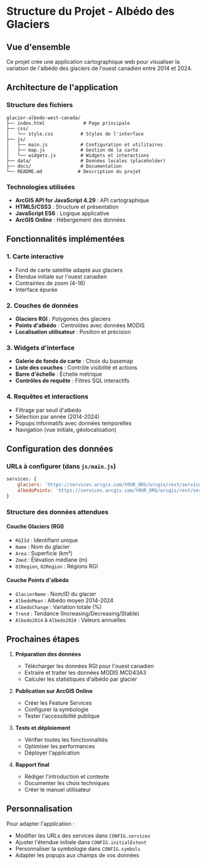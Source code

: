 # Structure du Projet - Albédo des Glaciers

## Vue d'ensemble
Ce projet crée une application cartographique web pour visualiser la variation de l'albédo des glaciers de l'ouest canadien entre 2014 et 2024.

## Architecture de l'application

### Structure des fichiers
```
glacier-albedo-west-canada/
├── index.html              # Page principale
├── css/
│   └── style.css          # Styles de l'interface
├── js/
│   ├── main.js            # Configuration et utilitaires
│   ├── map.js             # Gestion de la carte
│   └── widgets.js         # Widgets et interactions
├── data/                  # Données locales (placeholder)
├── docs/                  # Documentation
└── README.md             # Description du projet
```

### Technologies utilisées
- **ArcGIS API for JavaScript 4.29** : API cartographique
- **HTML5/CSS3** : Structure et présentation
- **JavaScript ES6** : Logique applicative
- **ArcGIS Online** : Hébergement des données

## Fonctionnalités implémentées

### 1. Carte interactive
- Fond de carte satellite adapté aux glaciers
- Étendue initiale sur l'ouest canadien
- Contraintes de zoom (4-16)
- Interface épurée

### 2. Couches de données
- **Glaciers RGI** : Polygones des glaciers
- **Points d'albédo** : Centroïdes avec données MODIS
- **Localisation utilisateur** : Position et précision

### 3. Widgets d'interface
- **Galerie de fonds de carte** : Choix du basemap
- **Liste des couches** : Contrôle visibilité et actions
- **Barre d'échelle** : Échelle métrique
- **Contrôles de requête** : Filtres SQL interactifs

### 4. Requêtes et interactions
- Filtrage par seuil d'albédo
- Sélection par année (2014-2024)
- Popups informatifs avec données temporelles
- Navigation (vue initiale, géolocalisation)

## Configuration des données

### URLs à configurer (dans `js/main.js`)
```javascript
services: {
    glaciers: 'https://services.arcgis.com/YOUR_ORG/arcgis/rest/services/RGI_West_Canada/FeatureServer/0',
    albedoPoints: 'https://services.arcgis.com/YOUR_ORG/arcgis/rest/services/Albedo_Points/FeatureServer/0'
}
```

### Structure des données attendues

#### Couche Glaciers (RGI)
- `RGIId` : Identifiant unique
- `Name` : Nom du glacier
- `Area` : Superficie (km²)
- `Zmed` : Élévation médiane (m)
- `O1Region`, `O2Region` : Régions RGI

#### Couche Points d'albédo
- `GlacierName` : Nom/ID du glacier
- `AlbedoMean` : Albédo moyen 2014-2024
- `AlbedoChange` : Variation totale (%)
- `Trend` : Tendance (Increasing/Decreasing/Stable)
- `Albedo2014` à `Albedo2024` : Valeurs annuelles

## Prochaines étapes

1. **Préparation des données**
   - Télécharger les données RGI pour l'ouest canadien
   - Extraire et traiter les données MODIS MCD43A3
   - Calculer les statistiques d'albédo par glacier

2. **Publication sur ArcGIS Online**
   - Créer les Feature Services
   - Configurer la symbologie
   - Tester l'accessibilité publique

3. **Tests et déploiement**
   - Vérifier toutes les fonctionnalités
   - Optimiser les performances
   - Déployer l'application

4. **Rapport final**
   - Rédiger l'introduction et contexte
   - Documenter les choix techniques
   - Créer le manuel utilisateur

## Personnalisation

Pour adapter l'application :
- Modifier les URLs des services dans `CONFIG.services`
- Ajuster l'étendue initiale dans `CONFIG.initialExtent`
- Personnaliser la symbologie dans `CONFIG.symbols`
- Adapter les popups aux champs de vos données